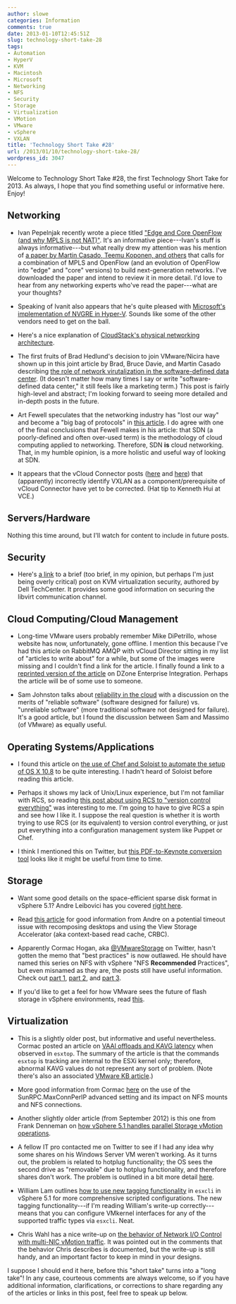 ```yaml
---
author: slowe
categories: Information
comments: true
date: 2013-01-10T12:45:51Z
slug: technology-short-take-28
tags:
- Automation
- HyperV
- KVM
- Macintosh
- Microsoft
- Networking
- NFS
- Security
- Storage
- Virtualization
- VMotion
- VMware
- vSphere
- VXLAN
title: 'Technology Short Take #28'
url: /2013/01/10/technology-short-take-28/
wordpress_id: 3047
---
```


Welcome to Technology Short Take #28, the first Technology Short Take for 2013. As always, I hope that you find something useful or informative here. Enjoy!

## Networking

* Ivan Pepelnjak recently wrote a piece titled ["Edge and Core OpenFlow (and why MPLS is not NAT)"](http://blog.ioshints.info/2013/01/edge-and-core-openflow-and-why-mpls-is.html). It's an informative piece---Ivan's stuff is  always informative---but what really drew my attention was his mention of [a paper by Martin Casado, Teemu Koponen, and others](http://yuba.stanford.edu/~casado/fabric.pdf) that calls for a combination of MPLS and OpenFlow (and an evolution of OpenFlow into "edge" and "core" versions) to build next-generation networks. I've downloaded the paper and intend to review it in more detail. I'd love to hear from any networking experts who've read the paper---what are your thoughts?

* Speaking of Ivanit also appears that he's quite pleased with [Microsoft's implementation of NVGRE in Hyper-V](http://blog.ioshints.info/2012/12/hyper-v-network-virtualization-wnvnvgre.html). Sounds like some of the other vendors need to get on the ball.

* Here's a nice explanation of [CloudStack's physical networking architecture](http://www.shapeblue.com/2013/01/07/understanding-cloudstacks-physical-networking-architecture/).

* The first fruits of Brad Hedlund's decision to join VMware/Nicira have shown up in this joint article by Brad, Bruce Davie, and Martin Casado describing [the role of network virutalization in the software-defined data center](http://cto.vmware.com/network-virtualization-in-the-software-defined-data-center/). (It doesn't matter how many times I say or write "software-defined data center," it still feels like a marketing term.) This post is fairly high-level and abstract; I'm looking forward to seeing more detailed and in-depth posts in the future.

* Art Fewell speculates that the networking industry has "lost our way" and become a "big bag of protocols" in [this article](http://www.networkworld.com/community/node/82098). I do agree with one of the final conclusions that Fewell makes in his article: that SDN (a poorly-defined and often over-used term) is the methodology of cloud computing applied to networking. Therefore, SDN **is** cloud networking. That, in my humble opinion, is a more holistic and useful way of looking at SDN.

* It appears that the vCloud Connector posts ([here](http://blogs.vmware.com/vcloud/2012/10/announcing-vcloud-connector-2-0-one-network-one-catalog-one-cloud.html) and [here](http://blogs.vmware.com/vcloud/2012/12/vcloud-connector-2-0-now-available.html)) that (apparently) incorrectly identify VXLAN as a component/prerequisite of vCloud Connector have yet to be corrected. (Hat tip to Kenneth Hui at VCE.)

## Servers/Hardware

Nothing this time around, but I'll watch for content to include in future posts.

## Security

* Here's [a link](http://en.community.dell.com/techcenter/os-applications/w/wiki/3599.kvm-virtualization-security.aspx) to a brief (too brief, in my opinion, but perhaps I'm just being overly critical) post on KVM virtualization security, authored by Dell TechCenter. It provides some good information on securing the libvirt communication channel.

## Cloud Computing/Cloud Management

* Long-time VMware users probably remember Mike DiPetrillo, whose website has now, unfortunately, gone offline. I mention this because I've had this article on RabbitMQ AMQP with vCloud Director sitting in my list of "articles to write about" for a while, but some of the images were missing and I couldn't find a link for the article. I finally found a link to a [reprinted version of the article](http://cloud.dzone.com/articles/how-setup-rabbitmq-amqp-vcloud) on DZone Enterprise Integration. Perhaps the article will be of some use to someone.

* Sam Johnston talks about [reliability in the cloud](http://samj.net/2012/03/simplifying-cloud-reliability.html) with a discussion on the merits of "reliable software" (software designed for failure) vs. "unreliable software" (more traditional software not designed for failure). It's a good article, but I found the discussion between Sam and Massimo (of VMware) as equally useful.

## Operating Systems/Applications

* I found this article on [the use of Chef and Soloist to automate the setup of OS X 10.8](http://vanderveer.be/blog/2013/01/02/automating-the-setup-of-my-perfect-developer-environment-on-osx-10-dot-8-mountain-lion/) to be quite interesting. I hadn't heard of Soloist before reading this article.

* Perhaps it shows my lack of Unix/Linux experience, but I'm not familiar with RCS, so reading [this post about using RCS to "version control everything"](http://utcc.utoronto.ca/~cks/space/blog/sysadmin/VersionControlForEverything) was interesting to me. I'm going to have to give RCS a spin and see how I like it. I suppose the real question is whether it is worth trying to use RCS (or its equivalent) to version control everything, or just put everything into a configuration management system like Puppet or Chef.

* I think I mentioned this on Twitter, but [this PDF-to-Keynote conversion tool](http://www.cs.hmc.edu/~oneill/freesoftware/pdftokeynote.html) looks like it might be useful from time to time.

## Storage

* Want some good details on the space-efficient sparse disk format in vSphere 5.1? Andre Leibovici has you covered [right here](http://myvirtualcloud.net/?p=3829).

* Read [this article](http://myvirtualcloud.net/?p=4106) for good information from Andre on a potential timeout issue with recomposing desktops and using the View Storage Accelerator (aka context-based read cache, CRBC).

* Apparently Cormac Hogan, aka [@VMwareStorage](http://twitter.com/VMwareStorage) on Twitter, hasn't gotten the memo that "best practices" is now outlawed. He should have named this series on NFS with vSphere "NFS **Recommended** Practices", but even misnamed as they are, the posts still have useful information. Check out [part 1](http://cormachogan.com/2012/11/26/nfs-best-practices-part-1-networking/), [part 2](http://cormachogan.com/2012/11/27/nfs-best-practices-part-2-advanced-settings/), and [part 3](http://cormachogan.com/2012/12/12/nfs-best-practices-part-3-interoperability-considerations/).

* If you'd like to get a feel for how VMware sees the future of flash storage in vSphere environments, read [this](http://blogs.vmware.com/vsphere/2012/12/virtual-flash-vflash-tech-preview.html).

## Virtualization

* This is a slightly older post, but informative and useful nevertheless. Cormac posted an article on [VAAI offloads and KAVG latency](http://blogs.vmware.com/vsphere/2012/09/vaai-offloads-and-kavg-latency.html) when observed in `esxtop`. The summary of the article is that the commands `esxtop` is tracking are internal to the ESXi kernel only; therefore, abnormal KAVG values do not represent any sort of problem. (Note there's also an associated [VMware KB article](http://kb.vmware.com/kb/2012288).)

* More good information from Cormac [here](http://cormachogan.com/2013/01/07/sunrpc-maxconnperip-advanced-setting-explained/) on the use of the SunRPC.MaxConnPerIP advanced setting and its impact on NFS mounts and NFS connections.

* Another slightly older article (from September 2012) is this one from Frank Denneman on [how vSphere 5.1 handles parallel Storage vMotion operations](http://frankdenneman.nl/vmware/vsphere-5-1-storage-vmotion-parallel-disk-migrations/).

* A fellow IT pro contacted me on Twitter to see if I had any idea why some shares on his Windows Server VM weren't working. As it turns out, the problem is related to hotplug functionality; the OS sees the second drive as "removable" due to hotplug functionality, and therefore shares don't work. The problem is outlined in a bit more detail [here](http://social.technet.microsoft.com/Forums/en-US/winserver8gen/thread/179c72b2-2957-43a0-8798-472e907a6e55).

* William Lam outlines [how to use new tagging functionality](http://blogs.vmware.com/vsphere/2012/12/tagging-vmkernel-traffic-types-using-esxcli-5-1.html) in `esxcli` in vSphere 5.1 for more comprehensive scripted configurations. The new tagging functionality---if I'm reading William's write-up correctly---means that you can configure VMkernel interfaces for any of the supported traffic types via `esxcli`. Neat.

* Chris Wahl has a nice write-up on [the behavior of Network I/O Control with multi-NIC vMotion traffic](http://wahlnetwork.com/2012/12/12/testing-vsphere-nioc-host-limits-on-multi-nic-vmotion-traffic/). It was pointed out in the comments that the behavior Chris describes is documented, but the write-up is still handy, and an important factor to keep in mind in your designs.

I suppose I should end it here, before this "short take" turns into a "long take"! In any case, courteous comments are always welcome, so if you have additional information, clarifications, or corrections to share regarding any of the articles or links in this post, feel free to speak up below.
